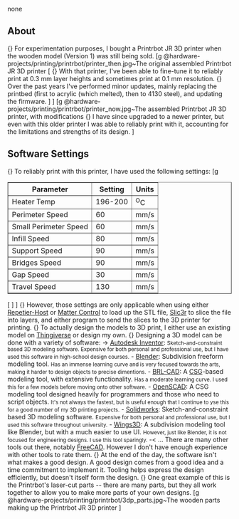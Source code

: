 none
## About
{} For experimentation purposes, I bought a Printrbot JR 3D printer when the wooden model (Version 1) was still being sold.
[g
 @hardware-projects/printing/printrbot/printer_then.jpg~The original assembled Printrbot JR 3D printer
 [
    {} With that printer, I've been able to fine-tune it to reliably print at 0.3 mm layer heights and sometimes print at 0.1 mm resolution.
    {} Over the past years I've performed minor updates, mainly replacing the printbed (first to acrylic (which melted), then to 4130 steel), and updating the firmware.
 ]
]
[g
 @hardware-projects/printing/printrbot/printer_now.jpg~The assembled Printrbot JR 3D printer, with modifications
 {}  I have since upgraded to a newer printer, but even with this older printer I was able to reliably print with it, accounting for the limitations and strengths of its design.
]
## Software Settings
{} To reliably print with this printer, I have used the following settings:
[g
<table border="1">
    <tr> <th><b>Parameter</b></th> <th><b>Setting</b> </th> <th><b>Units</b> </th> </tr>
    <tr> <td>Heater Temp</td> <td>196-200</td> <td><sup>O</sup>C</td> </tr>
    <tr> <td>Perimeter Speed </td> <td>60 </td> <td>mm/s </td> </tr>
    <tr> <td>Small Perimeter Speed </td> <td>60 </td> <td>mm/s </td> </tr>
    <tr> <td>Infill Speed </td> <td>80 </td> <td>mm/s </td> </tr>
    <tr> <td>Support Speed</td> <td>90 </td> <td>mm/s </td> </tr>
    <tr> <td>Bridges Speed </td> <td>90 </td> <td>mm/s </td> </tr>
    <tr> <td>Gap Speed </td> <td>30 </td> <td>mm/s </td> </tr>
    <tr> <td>Travel Speed </td> <td>130 </td> <td>mm/s </td> </tr>
</table>
[
]
]
{} However, those settings are only applicable when using either <a href="http://www.repetier.com/documentation/repetier-host/">Repetier-Host</a> or <a href="http://www.mattercontrol.com/">Matter Control</a> to load up the STL file, <a href="http://slic3r.org/">Slic3r</a> to slice the file into layers, and either program to send the slices to the 3D printer for printing.
{} To actually design the models to 3D print, I either use an existing model on <a href="https://www.thingiverse.com/">Thingiverse</a> or design my own.
{} Designing a 3D model can be done with a variety of software:
-> <a href="http://www.autodesk.com/products/inventor/overview">Autodesk Inventor</a>: <small>Sketch-and-constraint based 3D modeling software.
Expensive for both personal and professional use, but I have used this software in high-school design courses.</small>
- <a href="http://www.blender.org/">Blender</a>: Subdivision freeform modeling tool.
<small>Has an immense learning curve and is very focused towards the arts, making it harder to design objects to precise dimentions.</small>
- <a href="http://brlcad.org/">BRL-CAD</a>: A <a href="https://en.wikipedia.org/wiki/Constructive_solid_geometry">CSG</a>-based modeling tool, with extensive functionality.
<small>Has a moderate learning curve. I used this for a few models before moving onto other software.</small>
- <a href="http://www.openscad.org/">OpenSCAD</a>: A CSG modeling tool designed heavily for programmers and those who need to script objects.
<small>It's not always the fastest, but is useful enough that I continue to yse this for a good number of my 3D printing projects.</small>
- <a href="http://www.solidworks.com/">Solidworks</a>: Sketch-and-constraint based 3D modeling software.
<small>Expensive for both personal and professional use, but I used this software throughout university.</small>
- <a href="http://www.wings3d.com">Wings3D</a>: A subdivision modeling tool like Blender, but with a much easier to use UI.
<small>However, just like Blender, it is not focused for engineering designs. I use this tool sparingly.</small>
-< ... There are many other tools out there, notably <a href="https://www.freecad.org/">FreeCAD</a>. However I don't have enough experience with other tools to rate them.
{} At the end of the day, the software isn't what makes a good design. A good design comes from a good idea and a time commitment to implement it. Tooling helps express the design efficiently, but doesn't itself form the design.
{} One great example of this is the Printrbot's laser-cut parts -- there are many parts, but
they all work together to allow you to make more parts of your own designs.
[g
@hardware-projects/printing/printrbot/3dp_parts.jpg~The wooden parts making up the Printrbot JR 3D printer
]